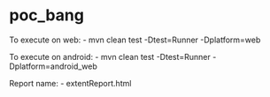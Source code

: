 # poc_bang
To execute on web: - 
mvn clean test -Dtest=Runner -Dplatform=web


To execute on android: - 
mvn clean test -Dtest=Runner -Dplatform=android_web

Report name: - extentReport.html
